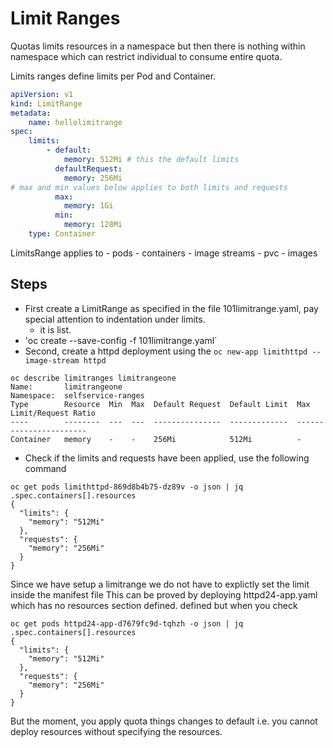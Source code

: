 # Limit Ranges

Quotas limits resources in a namespace but then there is 
nothing within namespace which can restrict individual to consume entire quota.

Limits ranges define limits per Pod and Container.

```yaml
apiVersion: v1
kind: LimitRange
metadata:
    name: hellolimitrange
spec:
    limits:
        - default:
            memory: 512Mi # this the default limits
          defaultRequest:
            memory: 256Mi
# max and min values below applies to both limits and requests
          max:
            memory: 1Gi
          min:
            memory: 128Mi
    type: Container 

```

LimitsRange applies to
    - pods
    - containers
    - image streams
    - pvc
    - images

## Steps

- First create a LimitRange as specified in the file 101limitrange.yaml, pay special attention to indentation under limits.
    - it is list.
- 'oc create --save-config -f 101limitrange.yaml`
- Second, create a httpd deployment using the `oc new-app limithttpd --image-stream httpd`

```shell
oc describe limitranges limitrangeone 
Name:       limitrangeone
Namespace:  selfservice-ranges
Type        Resource  Min  Max  Default Request  Default Limit  Max Limit/Request Ratio
----        --------  ---  ---  ---------------  -------------  -----------------------
Container   memory    -    -    256Mi            512Mi          -

```

- Check if the limits and requests have been applied, use the following command

```shell
oc get pods limithttpd-869d8b4b75-dz89v -o json | jq .spec.containers[].resources
{
  "limits": {
    "memory": "512Mi"
  },
  "requests": {
    "memory": "256Mi"
  }
}
```

Since we have setup a limitrange we do not have to explictly set the limit inside the manifest file
This can be proved by deploying httpd24-app.yaml which has no resources section defined.
defined but when you check

```shell
oc get pods httpd24-app-d7679fc9d-tqhzh -o json | jq .spec.containers[].resources
{
  "limits": {
    "memory": "512Mi"
  },
  "requests": {
    "memory": "256Mi"
  }
}
```

But the moment, you apply quota things changes to default i.e. you cannot deploy resources without
specifying the resources.
